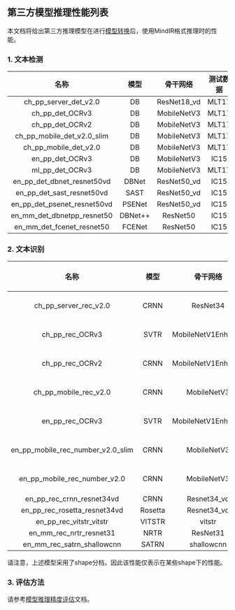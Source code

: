 ## 第三方模型推理性能列表

本文档将给出第三方推理模型在进行[模型转换](convert_tutorial.md)后，使用MindIR格式推理时的性能。

### 1. 文本检测

|             名称             |  模型   |   骨干网络    | 测试数据 | recall | precision | f-score |    来源    |
|:---------------------------:|:-------:|:-----------:|:------:|:------:|:---------:|:-------:|:---------:|
|    ch_pp_server_det_v2.0    |   DB    | ResNet18_vd | MLT17  | 0.3637 |  0.6340   | 0.4622  | PaddleOCR |
|       ch_pp_det_OCRv3       |   DB    | MobileNetV3 | MLT17  | 0.2557 |  0.5021   | 0.3389  | PaddleOCR |
|       ch_pp_det_OCRv2       |   DB    | MobileNetV3 | MLT17  | 0.3258 |  0.6318   | 0.4299  | PaddleOCR |
| ch_pp_mobile_det_v2.0_slim  |   DB    | MobileNetV3 | MLT17  | 0.2346 |  0.4868   | 0.3166  | PaddleOCR |
|    ch_pp_mobile_det_v2.0    |   DB    | MobileNetV3 | MLT17  | 0.2403 |  0.4597   | 0.3156  | PaddleOCR |
|       en_pp_det_OCRv3       |   DB    | MobileNetV3 |  IC15  | 0.3866 |  0.4630   | 0.4214  | PaddleOCR |
|       ml_pp_det_OCRv3       |   DB    | MobileNetV3 | MLT17  | 0.5992 |  0.7348   | 0.6601  | PaddleOCR |
| en_pp_det_dbnet_resnet50vd  |  DBNet  | ResNet50_vd |  IC15  | 0.8281 |  0.7716   | 0.7989  | PaddleOCR |
|  en_pp_det_sast_resnet50vd  |  SAST   | ResNet50_vd |  IC15  | 0.7463 |  0.9043   | 0.8177  | PaddleOCR |
| en_pp_det_psenet_resnet50vd | PSENet  | ResNet50_vd |  IC15  | 0.7664 |  0.8463   | 0.8044  | PaddleOCR |
| en_mm_det_dbnetpp_resnet50  | DBNet++ |  ResNet50   |  IC15  | 0.8387 |  0.7900   | 0.8136  |   MMOCR   |
|  en_mm_det_fcenet_resnet50  | FCENet  |  ResNet50   |  IC15  | 0.8681 |  0.8074   | 0.8367  |   MMOCR   |

### 2. 文本识别

|                名称                |  模型   |       骨干网络       |       测试数据        | accuracy | norm edit distance |    来源    |
|:---------------------------------:|:-------:|:------------------:|:--------------------:|:--------:|:------------------:|:---------:|
|       ch_pp_server_rec_v2.0       |  CRNN   |      ResNet34      | MLT17 (only Chinese) |  0.4991  |       0.7411       | PaddleOCR |
|          ch_pp_rec_OCRv3          |  SVTR   | MobileNetV1Enhance | MLT17 (only Chinese) |  0.4991  |       0.7535       | PaddleOCR |
|          ch_pp_rec_OCRv2          |  CRNN   | MobileNetV1Enhance | MLT17 (only Chinese) |  0.4459  |       0.7036       | PaddleOCR |
|       ch_pp_mobile_rec_v2.0       |  CRNN   |    MobileNetV3     | MLT17 (only Chinese) |  0.2459  |       0.4878       | PaddleOCR |
|          en_pp_rec_OCRv3          |  SVTR   | MobileNetV1Enhance | MLT17 (only English) |  0.7964  |       0.8854       | PaddleOCR |
| en_pp_mobile_rec_number_v2.0_slim |  CRNN   |    MobileNetV3     | MLT17 (only English) |  0.0164  |       0.0657       | PaddleOCR |
|   en_pp_mobile_rec_number_v2.0    |  CRNN   |    MobileNetV3     | MLT17 (only English) |  0.4304  |       0.5944       | PaddleOCR |
|     en_pp_rec_crnn_resnet34vd     |  CRNN   |    Resnet34_vd     |         IC15         |  0.6635  |       0.8392       | PaddleOCR |
|   en_pp_rec_rosetta_resnet34vd    | Rosetta |    Resnet34_vd     |         IC15         |  0.6428  |       0.8321       | PaddleOCR |
|      en_pp_rec_vitstr_vitstr      | VITSTR  |       vitstr       |         IC15         |  0.6842  |       0.8578       | PaddleOCR |
|      en_mm_rec_nrtr_resnet31      |  NRTR   |      ResNet31      |         IC15         |  0.6726  |       0.8574       |   MMOCR   |
|    en_mm_rec_satrn_shallowcnn     |  SATRN  |     shallowcnn     |         IC15         |  0.7352  |       0.8887       |   MMOCR   |

请注意，上述模型采用了shape分档，因此该性能仅表示在某些shape下的性能。

### 3. 评估方法

请参考[模型推理精度评估](model_evaluation.md)文档。
